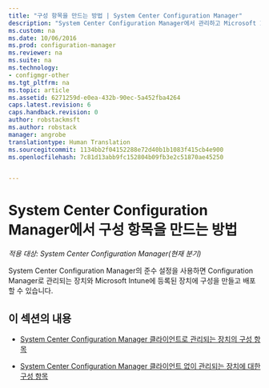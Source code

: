 ```yaml
---
title: "구성 항목을 만드는 방법 | System Center Configuration Manager"
description: "System Center Configuration Manager에서 관리하고 Microsoft Intune에 등록된 장치에 구성을 만들고 배포합니다."
ms.custom: na
ms.date: 10/06/2016
ms.prod: configuration-manager
ms.reviewer: na
ms.suite: na
ms.technology:
- configmgr-other
ms.tgt_pltfrm: na
ms.topic: article
ms.assetid: 6271259d-e0ea-432b-90ec-5a452fba4264
caps.latest.revision: 6
caps.handback.revision: 0
author: robstackmsft
ms.author: robstack
manager: angrobe
translationtype: Human Translation
ms.sourcegitcommit: 1134bb2f04152288e72d40b1b1083f415cb4e900
ms.openlocfilehash: 7c81d13abb9fc152804b09fb3e2c51870ae45250


---
```

# <a name="how-to-create-configuration-items-in-system-center-configuration-manager"></a>System Center Configuration Manager에서 구성 항목을 만드는 방법

*적용 대상: System Center Configuration Manager(현재 분기)*

System Center Configuration Manager의 준수 설정을 사용하면 Configuration Manager로 관리되는 장치와 Microsoft Intune에 등록된 장치에 구성을 만들고 배포할 수 있습니다.  

## <a name="in-this-section"></a>이 섹션의 내용  

-   [System Center Configuration Manager 클라이언트로 관리되는 장치의 구성 항목](../../compliance/deploy-use/configuration-items-for-devices-managed-with-the-client.md)  

-   [System Center Configuration Manager 클라이언트 없이 관리되는 장치에 대한 구성 항목](../../compliance/deploy-use/configuration-items-for-devices-managed-without-the-client.md)  



<!--HONumber=Nov16_HO1-->


